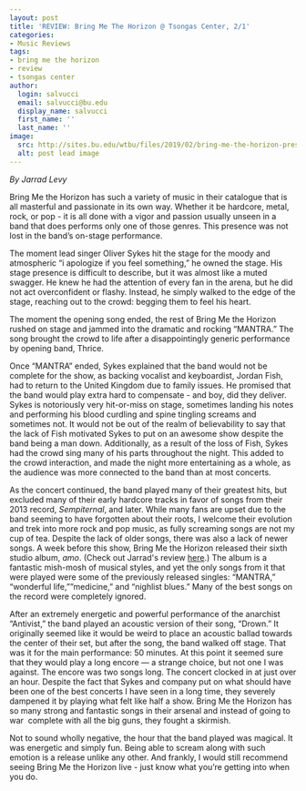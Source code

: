 ```yaml
---
layout: post
title: 'REVIEW: Bring Me The Horizon @ Tsongas Center, 2/1'
categories:
- Music Reviews
tags:
- bring me the horizon
- review
- tsongas center
author:
  login: salvucci
  email: salvucci@bu.edu
  display_name: salvucci
  first_name: ''
  last_name: ''
image:
  src: http://sites.bu.edu/wtbu/files/2019/02/bring-me-the-horizon-press-2015-770x470.jpg
  alt: post lead image
---
```


_By Jarrad Levy_

Bring Me the Horizon has such a variety of music in their catalogue that is all masterful and passionate in its own way. Whether it be hardcore, metal, rock, or pop - it is all done with a vigor and passion usually unseen in a band that does performs only one of those genres. This presence was not lost in the band’s on-stage performance.

The moment lead singer Oliver Sykes hit the stage for the moody and atmospheric “i apologize if you feel something,” he owned the stage. His stage presence is difficult to describe, but it was almost like a muted swagger. He knew he had the attention of every fan in the arena, but he did not act overconfident or flashy. Instead, he simply walked to the edge of the stage, reaching out to the crowd: begging them to feel his heart.

The moment the opening song ended, the rest of Bring Me the Horizon rushed on stage and jammed into the dramatic and rocking “MANTRA.” The song brought the crowd to life after a disappointingly generic performance by opening band, Thrice.

Once “MANTRA” ended, Sykes explained that the band would not be complete for the show, as backing vocalist and keyboardist, Jordan Fish, had to return to the United Kingdom due to family issues. He promised that the band would play extra hard to compensate - and boy, did they deliver. Sykes is notoriously very hit-or-miss on stage, sometimes landing his notes and performing his blood curdling and spine tingling screams and sometimes not. It would not be out of the realm of believability to say that the lack of Fish motivated Sykes to put on an awesome show despite the band being a man down. Additionally, as a result of the loss of Fish, Sykes had the crowd sing many of his parts throughout the night. This added to the crowd interaction, and made the night more entertaining as a whole, as the audience was more connected to the band than at most concerts.

As the concert continued, the band played many of their greatest hits, but excluded many of their early hardcore tracks in favor of songs from their 2013 record, _Sempiternal_, and later. While many fans are upset due to the band seeming to have forgotten about their roots, I welcome their evolution and trek into more rock and pop music, as fully screaming songs are not my cup of tea. Despite the lack of older songs, there was also a lack of newer songs. A week before this show, Bring Me the Horizon released their sixth studio album, _amo_. (Check out Jarrad's review [here](http://sites.bu.edu/wtbu/2019/01/29/album-review-bring-me-the-horizon-amo/).) The album is a fantastic mish-mosh of musical styles, and yet the only songs from it that were played were some of the previously released singles: “MANTRA,” “wonderful life,””medicine,” and “nighlist blues.” Many of the best songs on the record were completely ignored.

After an extremely energetic and powerful performance of the anarchist “Antivist,” the band played an acoustic version of their song, “Drown.” It originally seemed like it would be weird to place an acoustic ballad towards the center of their set, but after the song, the band walked off stage. That was it for the main performance: 50 minutes. At this point it seemed sure that they would play a long encore — a strange choice, but not one I was against. The encore was two songs long. The concert clocked in at just over an hour. Despite the fact that Sykes and company put on what should have been one of the best concerts I have seen in a long time, they severely dampened it by playing what felt like half a show. Bring Me the Horizon has so many strong and fantastic songs in their arsenal and instead of going to war  complete with all the big guns, they fought a skirmish.

Not to sound wholly negative, the hour that the band played was magical. It was energetic and simply fun. Being able to scream along with such emotion is a release unlike any other. And frankly, I would still recommend seeing Bring Me the Horizon live - just know what you’re getting into when you do.
